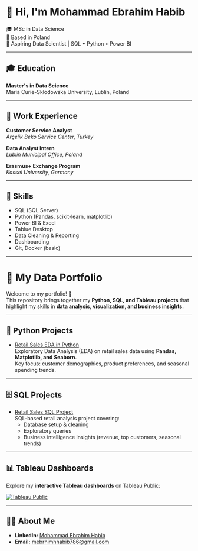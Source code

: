 # 👋 Hi, I'm Mohammad Ebrahim Habib

🎓 MSc in Data Science  
📍 Based in Poland  
💼 Aspiring Data Scientist | SQL • Python • Power BI  

---

## 🎓 Education
**Master's in Data Science**  
Maria Curie-Skłodowska University, Lublin, Poland 

---

## 💼 Work Experience
**Customer Service Analyst**  
*Arçelik Beko Service Center, Turkey*  

**Data Analyst Intern**  
*Lublin Municipal Office, Poland*  

**Erasmus+ Exchange Program**  
*Kassel University, Germany*

---

## 🔧 Skills
- SQL (SQL Server)
- Python (Pandas, scikit-learn, matplotlib)
- Power BI & Excel
- Tablue Desktop
- Data Cleaning & Reporting
- Dashboarding
- Git, Docker (basic)

---

# 📂 My Data Portfolio  

Welcome to my portfolio! 🚀  
This repository brings together my **Python, SQL, and Tableau projects** that highlight my skills in **data analysis, visualization, and business insights**.  

---

## 🐍 Python Projects  
- [Retail Sales EDA in Python](https://github.com/Ebrahimlab/Retail-Sales-Exploratory-Data-Analysis-in-Python)  
  Exploratory Data Analysis (EDA) on retail sales data using **Pandas, Matplotlib, and Seaborn**.  
  Key focus: customer demographics, product preferences, and seasonal spending trends.  

---

## 🗄️ SQL Projects  
- [Retail Sales SQL Project](https://github.com/Ebrahimlab/sql_retail_sales_project)  
  SQL-based retail analysis project covering:  
  - Database setup & cleaning  
  - Exploratory queries  
  - Business intelligence insights (revenue, top customers, seasonal trends)  

---

## 📊 Tableau Dashboards  
Explore my **interactive Tableau dashboards** on Tableau Public:  

[![Tableau Public](https://img.shields.io/badge/Tableau-Public-blue?logo=tableau&logoColor=white)](https://public.tableau.com/app/profile/mohammad.ebrahim.habib/vizzes)  

---

## 👨‍💻 About Me  
- **LinkedIn:** [Mohammad Ebrahim Habib](https://www.linkedin.com/in/ebrahimhabib/)  
- **Email:** mebrhimhhabib786@gmail.com  
